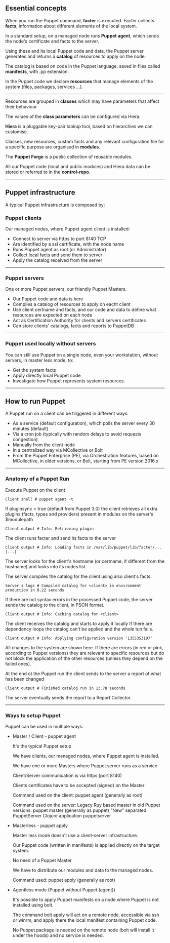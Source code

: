 ## Essential concepts

When you run the Puppet command, **facter** is executed.
Facter collects **facts**, information about different
elements of the local system.

In a standard setup, on a managed node runs **Puppet agent**,
which sends the node's certificate and facts to the server.

Using these and its local Puppet code and data,  the Puppet server
generates and returns a **catalog** of resources to apply on the node.

The catalog is based on code in the Puppet language,
saved in files called **manifests**, with .pp extension.

In the Puppet code we declare **resources** that manage
elements of the system (files, packages, services ...).

---

Resources are grouped in **classes** which
may have parameters that affect their behaviour.

The values of the **class parameters** can be configured via Hiera.

**Hiera** is a pluggable key-pair lookup tool,
based on hierarchies we can customise.

Classes, new resources, custom facts and any relevant
configuration file for a specific purpose are organised in **modules**.

The **Puppet Forge** is a public collection of reusable modules.

All our Puppet code (local and public modules) and Hiera data
can be stored or referred to in the **control-repo**.

---


## Puppet infrastructure

A typical Puppet infrastructure is composed by:

### Puppet clients

Our managed nodes, where Puppet agent client is installed:

- Connect to server via https to port 8140 TCP
- Are identified by a ssl certificate, with the node name
- Runs Puppet agent as root (or Administrator)
- Collect local facts and send them to server
- Apply the catalog received from the server

---

### Puppet servers

One or more Puppet servers, our friendly Puppet Masters.

- Our Puppet code and data is here
- Compiles a catalog of resources to apply on eacht client
- Use client certname and facts, and our code and data
  to define what resources are expected on each node
- Act as Certification Authority for clients and servers certificates
- Can store clients' catalogs, facts and reports to PuppetDB



---

### Puppet used locally without servers

You can still use Puppet on a single node, even your workstation,
without servers, in master less mode, to:

- Get the system facts
- Apply directly local Puppet code
- Investigate how Puppet represents system resources.

---

## How to run Puppet

A Puppet run on a client can be triggered in different ways:

- As a service (default configuration), which polls the server every 30 minutes (default)
- Via a cron job (typically with random delays to avoid requests congestion)
- Manually from the client node
- In a centralized way via MCollective or Bolt
- From the Puppet Enterprise (PE), via Orchestration features, based on MCollective, in older versions, or Bolt, starting from PE version 2016.x


---

### Anatomy of a Puppet Run

Execute Puppet on the client

    Client shell # puppet agent -t

If pluginsync = true (default from Puppet 3.0) the client retrieves all extra plugins (facts, types and providers) present in modules on the server's $modulepath

    Client output # Info: Retrieving plugin

The client runs facter and send its facts to the server

    Client output # Info: Loading facts in /var/lib/puppet/lib/facter/... [...]

The server looks for the client's hostname (or certname, if different from the hostname) and looks into its nodes list

The server compiles the catalog for the client using also client's facts.

    Server's logs # Compiled catalog for <client> in environment production in 8.22 seconds

If there are not syntax errors in the processed Puppet code, the server sends the catalog to the client, in PSON format.

    Client output # Info: Caching catalog for <client>

The client receives the catalog and starts to apply it locally If there are dependency loops the catalog can't be applied and the whole tun fails.

    Client output # Info: Applying configuration version '1355353107'

All changes to the system are shown here. If there are errors (in red or pink, according to Puppet versions) they are relevant to specific resources but do not block the application of the other resources (unless they depend on the failed ones).

At the end ot the Puppet run the client sends to the server a report of what has been changed

    Client output # Finished catalog run in 13.78 seconds

The server eventually sends the report to a Report Collector.

---

### Ways to setup Puppet

Puppet can be used in multiple ways:

- Master / Client - puppet agent

    It's the typical Puppet setup

    We have clients, our managed nodes, where Puppet agent is installed.

    We have one or more Masters where Puppet server runs as a service

    Client/Server communication is via https (port 8140)

    Clients certificates have to be accepted (signed) on the Master

    Command used on the client: puppet agent (generally as root)

    Command used on the server:
        Legacy Ruy based master in old Puppet versions: puppet master (generally as puppet)
        "New" separated PuppetServer Clojure application puppetserver

- Masterless - puppet apply

    Master less mode doesn't use a client-server infrastructure.

    Our Puppet code (written in manifests) is applied directly on the target system.

    No need of a Puppet Master

    We have to distribute our modules and data to the managed nodes.

    Command used: puppet apply (generally as root)

- Agentless mode (Puppet without Puppet (agent))

    It's possible to apply Puppet manifests on a node where Puppet is not installed using bolt.

    The command bolt apply <manifest> will act on a remote node, accessible via ssh or winrm, and apply there the local manifest containing Puppet code.

    No Puppet package is needed on the remote node (bolt will install it under the hoods) and no service is needed.

